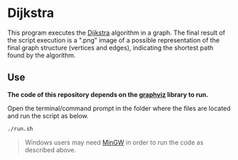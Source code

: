 # Dijkstra

This program executes the [Dijkstra](https://en.wikipedia.org/wiki/Dijkstra%27s_algorithm) algorithm in a graph. The final result of the script execution is a ".png" image of a possible representation of the final graph structure (vertices and edges), indicating the shortest path found by the algorithm.

## Use

**The code of this repository depends on the [graphviz](https://www.graphviz.org) library to run.**

Open the terminal/command prompt in the folder where the files are located and run the script as below.

```bash
./run.sh 
```

> Windows users may need [MinGW](http://mingw.org/) in order to run the code as described above.
